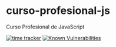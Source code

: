 # curso-profesional-js

Curso Profesional de JavaScript

[![time
tracker](https://wakatime.com/badge/github/resparzasoto/curso-profesional-js.svg)](https://wakatime.com/badge/github/resparzasoto/curso-profesional-js)
[![Known Vulnerabilities](https://snyk.io/test/github/resparzasoto/curso-profesional-js/badge.svg?targetFile=package.json)](https://snyk.io/test/github/resparzasoto/curso-profesional-js?targetFile=package.json)
